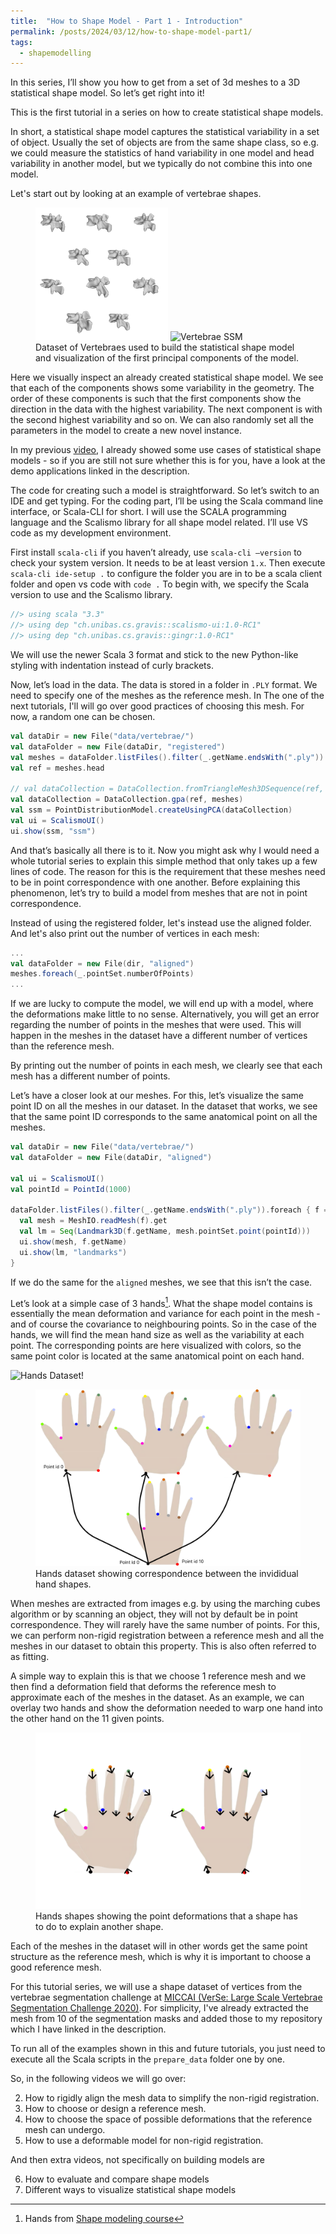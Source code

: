 ```yaml
---
title:  "How to Shape Model - Part 1 - Introduction"
permalink: /posts/2024/03/12/how-to-shape-model-part1/
tags:
  - shapemodelling
---
```


In this series, I’ll show you how to get from a set of 3d meshes to a 3D statistical shape model. So let’s get right into it! 

<!-- <Show visualization of meshes merging into model> -->


<!-- Hi and welcome to “Coding with Dennis” - my name is Dennis  -->
This is the first tutorial in a series on how to create statistical shape models.

In short, a statistical shape model captures the statistical variability in a set of object. Usually the set of objects are from the same shape class, so e.g. we could measure the statistics of hand variability in one model and head variability in another model, but we typically do not combine this into one model. 

Let's start out by looking at an example of vertebrae shapes.

<figure>
  <img src="/images/posts/how-to-shape-model/vertebrae/raw_dataset.png" alt="Vertebrae Dataset" style="width:50%">
  <img src="/images/posts/how-to-shape-model/vertebrae/ssm.gif" alt="Vertebrae SSM" style="width:50%">
  <figcaption>Dataset of Vertebraes used to build the statistical shape model and visualization of the first principal components of the model.</figcaption>
</figure>

Here we visually inspect an already created statistical shape model. We see that each of the components shows some variability in the geometry. 
The order of these components is such that the first components show the direction in the data with the highest variability. The next component is with the second highest variability and so on. 
We can also randomly set all the parameters in the model to create a new novel instance. 

In my previous [video](https://www.youtube.com/watch?v=__1tvaIKtaU), I already showed some use cases of statistical shape models - so if you are still not sure whether this is for you, have a look at the demo applications linked in the description. 

The code for creating such a model is straightforward. So let’s switch to an IDE and get typing. 
For the coding part, I’ll be using the Scala command line interface, or Scala-CLI for short. I will use the SCALA programming language and the Scalismo library for all shape model related. I’ll use VS code as my development environment.

First install `scala-cli` if you haven’t already, use `scala-cli —version` to check your system version. It needs to be at least version `1.x`. 
Then execute `scala-cli ide-setup .` to configure the folder you are in to be a scala client folder and open vs code with `code .`
To begin with, we specify the Scala version to use and the Scalismo library. 

```scala
//> using scala "3.3"
//> using dep "ch.unibas.cs.gravis::scalismo-ui:1.0-RC1"
//> using dep "ch.unibas.cs.gravis::gingr:1.0-RC1"
```

We will use the newer Scala 3 format and stick to the new Python-like styling with indentation instead of curly brackets.


Now, let’s load in the data. The data is stored in a folder in `.PLY` format. We need to specify one of the meshes as the reference mesh. In The one of the next tutorials, I'll will go over good practices of choosing this mesh. For now, a random one can be chosen.

```scala
val dataDir = new File("data/vertebrae/")
val dataFolder = new File(dataDir, "registered")
val meshes = dataFolder.listFiles().filter(_.getName.endsWith(".ply")).map(MeshIO.readMesh(_).get).toIndexedSeq
val ref = meshes.head

// val dataCollection = DataCollection.fromTriangleMesh3DSequence(ref, meshes)
val dataCollection = DataCollection.gpa(ref, meshes)
val ssm = PointDistributionModel.createUsingPCA(dataCollection)
val ui = ScalismoUI()
ui.show(ssm, "ssm")
```

And that’s basically all there is to it.
Now you might ask why I would need a whole tutorial series to explain this simple method that only takes up a few lines of code.
The reason for this is the requirement that these meshes need to be in point correspondence with one another. Before explaining this phenomenon, let’s try to build a model from meshes that are not in point correspondence.

Instead of using the registered folder, let's instead use the aligned folder. And let's also print out the number of vertices in each mesh:

```scala
... 
val dataFolder = new File(dir, "aligned")
meshes.foreach(_.pointSet.numberOfPoints)
... 
```

If we are lucky to compute the model, we will end up with a model, where the deformations make little to no sense.
Alternatively, you will get an error regarding the number of points in the meshes that were used. This will happen in the meshes in the dataset have a different number of vertices than the reference mesh.

By printing out the number of points in each mesh, we clearly see that each mesh has a different number of points.

Let’s have a closer look at our meshes. For this, let’s visualize the same point ID on all the meshes in our dataset. In the dataset that works, we see that the same point ID corresponds to the same anatomical point on all the meshes.

```scala
val dataDir = new File("data/vertebrae/")
val dataFolder = new File(dataDir, "aligned")

val ui = ScalismoUI()
val pointId = PointId(1000)

dataFolder.listFiles().filter(_.getName.endsWith(".ply")).foreach { f =>
  val mesh = MeshIO.readMesh(f).get
  val lm = Seq(Landmark3D(f.getName, mesh.pointSet.point(pointId)))
  ui.show(mesh, f.getName)    
  ui.show(lm, "landmarks")    
} 
```

If we do the same for the `aligned` meshes, we see that this isn’t the case.

Let’s look at a simple case of 3 hands[^1]. What the shape model contains is essentially the mean deformation and variance for each point in the mesh - and of course the covariance to neighbouring points. So in the case of the hands, we will find the mean hand size as well as the variability at each point. The corresponding points are here visualized with colors, so the same point color is located at the same anatomical point on each hand.

![Hands Dataset!]()

<figure>
  <img src="/images/posts/how-to-shape-model/hands/hands_correspondence.png" alt="Vertebrae Dataset" style="width:100%">
  <figcaption>Hands dataset showing correspondence between the invididual hand shapes.</figcaption>
</figure>

When meshes are extracted from images e.g. by using the marching cubes algorithm or by scanning an object, they will not by default be in point correspondence. They will rarely have the same number of points. For this, we can perform non-rigid registration between a reference mesh and all the meshes in our dataset to obtain this property. This is also often referred to as fitting.

A simple way to explain this is that we choose 1 reference mesh and we then find a deformation field that deforms the reference mesh to approximate each of the meshes in the dataset. As an example, we can overlay two hands and show the deformation needed to warp one hand into the other hand on the 11 given points.

<figure>
  <img src="/images/posts/how-to-shape-model/hands/hands_deformations.png" alt="Vertebrae Dataset" style="width:100%">
  <figcaption>Hands shapes showing the point deformations that a shape has to do to explain another shape.</figcaption>
</figure>

Each of the meshes in the dataset will in other words get the same point structure as the reference mesh, which is why it is important to choose a good reference mesh.

For this tutorial series, we will use a shape dataset of vertices from the vertebrae segmentation challenge at [MICCAI (VerSe: Large Scale Vertebrae Segmentation Challenge 2020)](
https://github.com/anjany/verse). For simplicity, I've already extracted the mesh from 10 of the segmentation masks and added those to my repository which I have linked in the description.

To run all of the examples shown in this and future tutorials, you just need to execute all the Scala scripts in the `prepare_data` folder one by one. 

So, in the following videos we will go over:

2. How to rigidly align the mesh data to simplify the non-rigid registration.
3. How to choose or design a reference mesh.
4. How to choose the space of possible deformations that the reference mesh can undergo.
5. How to use a deformable model for non-rigid registration.

And then extra videos, not specifically on building models are

6. How to evaluate and compare shape models
7. Different ways to visualize statistical shape models
   
<!-- That was all for this video. Remember to give the video a like, comment below with your own shape model project and of course subscribe to the channel for more content like this.
See you in the next video! -->

[^1]: Hands from [Shape modeling course](https://shapemodelling.cs.unibas.ch/ssm-course/week1/step1-4/)


